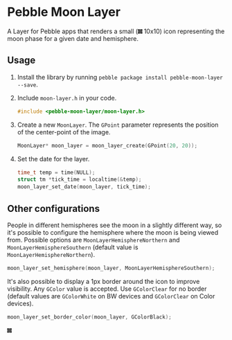 # Pebble Moon Layer

A Layer for Pebble apps that renders a small (![Phases](phases.gif) 10x10) icon representing the moon phase for a given date and hemisphere.

## Usage

1. Install the library by running `pebble package install pebble-moon-layer --save`.
2. Include `moon-layer.h` in your code.

    ```c
    #include <pebble-moon-layer/moon-layer.h>
    ```
5. Create a new ``MoonLayer``. The `GPoint` parameter represents the position of the center-point of the image.

    ```c
    MoonLayer* moon_layer = moon_layer_create(GPoint(20, 20));
    ```

6. Set the date for the layer.

    ```c
    time_t temp = time(NULL);
    struct tm *tick_time = localtime(&temp);
    moon_layer_set_date(moon_layer, tick_time);
    ```

## Other configurations

People in different hemispheres see the moon in a slightly different way, so it's possible to configure the hemisphere where the moon is being viewed from. Possible options are `MoonLayerHemisphereNorthern` and `MoonLayerHemisphereSouthern` (default value is `MoonLayerHemisphereNorthern`).

  ```c
  moon_layer_set_hemisphere(moon_layer, MoonLayerHemisphereSouthern);
  ```

It's also possible to display a 1px border around the icon to improve visibility. Any `GColor` value is accepted. Use `GColorClear` for no border (default values are `GColorWhite` on BW devices and `GColorClear` on Color devices).

  ```c
  moon_layer_set_border_color(moon_layer, GColorBlack);
  ```

![Phases](phases.gif)
